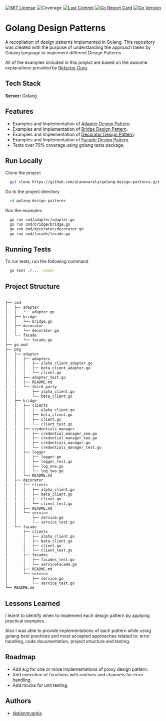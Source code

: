 [![MIT License](https://img.shields.io/badge/License-MIT-green.svg)](https://choosealicense.com/licenses/mit/)
![Coverage](https://img.shields.io/badge/Coverage-83.6%25-brightgreen)
[![Last Commit](https://img.shields.io/github/last-commit/alanmvarela/golang-design-patterns?style=flat-square)]()
[![Go Report Card](https://goreportcard.com/badge/github.com/alanmvarela/golang-design-patterns)](https://goreportcard.com/report/github.com/alanmvarela/golang-design-patterns)
[![Go Version](https://img.shields.io/github/go-mod/go-version/alanmvarela/golang-design-patterns?style=flat-square)]()

# Golang Design Patterns

A recopilation of design patterns implemented in Golang. This repository was created with the purpose of understanding the approach taken by Golang language to implement different Design Patterns.

All of the examples included in this project are based on the awsome explanations provided by [Refactor Guru](https://refactoring.guru/design-patterns/).

## Tech Stack

**Server:** Golang

## Features

- Examples and Implementation of [Adapter Design Pattern](https://github.com/alanmvarela/golang-design-patterns/tree/master/pkg/adapter).
- Examples and Implementation of [Bridge Design Pattern](https://github.com/alanmvarela/golang-design-patterns/tree/master/pkg/bridge).
- Examples and Implementation of [Decorator Design Pattern](https://github.com/alanmvarela/golang-design-patterns/tree/master/pkg/decorator).
- Examples and Implementation of [Facade Design Pattern](https://github.com/alanmvarela/golang-design-patterns/tree/master/pkg/facade).
- Tests over 70% coverage using golang tests package.

## Run Locally

Clone the project

```bash
  git clone https://github.com/alanmvarela/golang-design-patterns.git
```

Go to the project directory

```bash
  cd golang-design-patterns
```

Run the examples

```bash
  go run cmd/adapter/adapter.go
  go run cmd/bridge/bridge.go
  go run cmd/decorator/decorator.go
  go run cmd/facade/facade.go
```

## Running Tests

To run tests, run the following command

```bash
  go test ./... -cover
```

## Project Structure

```bash
.
├── cmd
│   ├── adapter
│   │   └── adapter.go
│   ├── bridge
│   │   └── bridge.go
│   ├── decorator
│   │   └── decorator.go
│   └── facade
│       └── facade.go
├── go.mod
├── pkg
│   ├── adapter
│   │   ├── adapters
│   │   │   ├── alpha_client_adapter.go
│   │   │   ├── beta_client_adapter.go
│   │   │   └── client.go
│   │   ├── adapter_test.go
│   │   ├── README.md
│   │   └── third_party
│   │       ├── alpha_client.go
│   │       └── beta_client.go
│   ├── bridge
│   │   ├── clients
│   │   │   ├── alpha_client.go
│   │   │   ├── beta_client.go
│   │   │   ├── client.go
│   │   │   └── client_test.go
│   │   ├── credentials_manager
│   │   │   ├── credential_manager_one.go
│   │   │   ├── credential_manager_two.go
│   │   │   ├── credentials_manager.go
│   │   │   └── credentials_manager_test.go
│   │   ├── logger
│   │   │   ├── logger.go
│   │   │   ├── logger_test.go
│   │   │   ├── log_one.go
│   │   │   └── log_two.go
│   │   └── README.md
│   ├── decorator
│   │   ├── clients
│   │   │   ├── alpha_client.go
│   │   │   ├── beta_client.go
│   │   │   ├── client.go
│   │   │   └── client_test.go
│   │   ├── README.md
│   │   └── service
│   │       ├── service.go
│   │       └── service_test.go
│   └── facade
│       ├── clients
│       │   ├── alpha_client.go
│       │   ├── beta_client.go
│       │   ├── client.go
│       │   └── client_test.go
│       ├── facades
│       │   ├── facades_test.go
│       │   └── serviceFacade.go
│       ├── README.md
│       └── service
│           ├── service.go
│           └── service_test.go
└── README.md
```

## Lessons Learned

I learnt to identify when to implement each design pattern by applying practical examples.

Also I was able to provide implementations of each pattern while using golang best practices and most accepted approaches related to: error handling, code documentation, project structure and testing.

## Roadmap

- Add e.g for one or more implementations of proxy design pattern.
- Add execution of functions with routines and channels for error handling.
- Add mocks for unit testing.

## Authors

- [@alanmvarela](https://www.github.com/alanmvarela)
